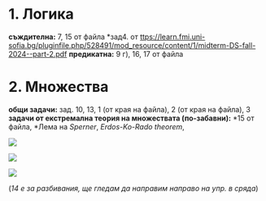 # 1. Логика

**съждителна:** 7, 15 от файла
*зад4. от [ttps://learn.fmi.uni-sofia.bg/pluginfile.php/528491/mod_resource/content/1/midterm-DS-fall-2024--part-2.pdf](https://learn.fmi.uni-sofia.bg/pluginfile.php/528491/mod_resource/content/1/midterm-DS-fall-2024--part-2.pdf)
**предикатна:** 9 г), 16, 17 от файла


# 2. Множества

**общи задачи:** зад. 10, 13, 1 (от края на файла), 2 (от края на файла), 3
**задачи от екстремална теория на множествата (по-забавни):** *15 от файла, *Лема на *Sperner*, *Erdos-Ko-Rado theorem*, 

![](https://33333.cdn.cke-cs.com/kSW7V9NHUXugvhoQeFaf/images/c326f5aa288da231b949bda746be6c1c45a570cce45e8fb5.jpg)

![](https://33333.cdn.cke-cs.com/kSW7V9NHUXugvhoQeFaf/images/21eb793cc0237d869447f8bba4eb4e66d3438e38dd077c38.jpg)

![](https://33333.cdn.cke-cs.com/kSW7V9NHUXugvhoQeFaf/images/ca115adb56dee52efc2e8f0c3437a9be106e05d43981c651.jpg)


(*14 е за разбивания, ще гледам да направим направо на упр. в сряда*)

